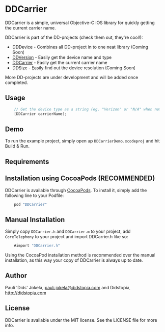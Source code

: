 DDCarrier
=============

DDCarrier is a simple, universal Objective-C iOS library for quickly getting the current carrier name.

DDCarrier is part of the DD-projects (check them out, they're cool!):

- DDDevice - Combines all DD-project in to one neat library (Coming Soon)
- [DDVersion](https://github.com/Dids/DDVersion.git) - Easily get the device name and type
- [DDCarrier](https://github.com/Dids/DDCarrier.git) - Easily get the current carrier name
- DDSize - Easily find out the device resolution (Coming Soon)

More DD-projects are under development and will be added once completed.

## Usage
```objective-c
	// Get the device type as a string (eg. "Verizon" or "N/A" when not found)
    [DDCarrier carrierName];
```

## Demo

To run the example project, simply open up `DDCarrierDemo.xcodeproj` and hit Build & Run.

## Requirements

## Installation using CocoaPods (RECOMMENDED)

DDCarrier is available through [CocoaPods](http://cocoapods.org). To install
it, simply add the following line to your Podfile:

```ruby
    pod "DDCarrier"
```

## Manual Installation

Simply copy `DDCarrier.h` and `DDCarrier.m` to your project, add `CoreTelephony` to your project and import DDCarrier.h like so:
```objective-c
	#import "DDCarrier.h"
```

Using the CocoaPod installation method is recommended over the manual installation, as this way your copy of DDCarrier is always up to date.

## Author

Pauli 'Dids' Jokela, pauli.jokela@didstopia.com and Didstopia, http://didstopia.com

## License

DDCarrier is available under the MIT license. See the LICENSE file for more info.
